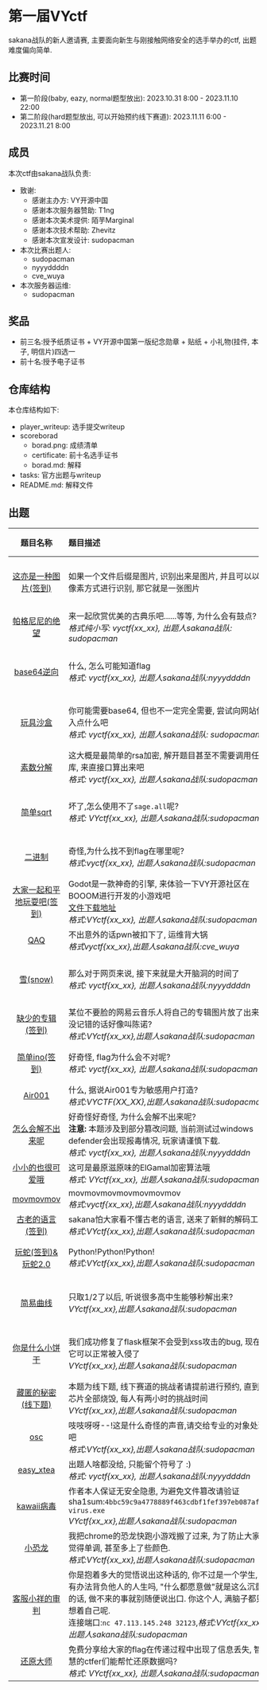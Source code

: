 # 第一届VYctf
sakana战队的新人邀请赛, 主要面向新生与刚接触网络安全的选手举办的ctf, 出题难度偏向简单.

## 比赛时间
* 第一阶段(baby, eazy, normal题型放出): 2023.10.31 8:00 - 2023.11.10 22:00
* 第二阶段(hard题型放出, 可以开始预约线下赛道): 2023.11.11 6:00 - 2023.11.21 8:00

## 成员
本次ctf由sakana战队负责:
- 致谢:
    - 感谢主办方: VY开源中国
    - 感谢本次服务器赞助: T1ng
    - 感谢本次美术提供: 陌芋Marginal
    - 感谢本次技术帮助: Zhevitz
    - 感谢本次宣发设计: sudopacman
- 本次比赛出题人:
    - sudopacman
    - nyyyddddn
    - cve_wuya
- 本次服务器运维:
    - sudopacman

## 奖品
* 前三名:授予纸质证书 + VY开源中国第一版纪念勋章 + 贴纸 + 小礼物(挂件, 本子, 明信片)四选一
* 前十名:授予电子证书

## 仓库结构
本仓库结构如下:
- player_writeup: 选手提交writeup
- scoreborad
    - borad.png: 成绩清单
    - certificate: 前十名选手证书
    - borad.md: 解释
- tasks: 官方出题与writeup
- README.md: 解释文件

## 出题
|                                      题目名称                                      | 题目描述                                                                                                                                                                                                            | 题目类型 | 出题人      | 题目难度 | 问题指向                                                                     |                             flag                              |
| :-------------------------------------------------------------------------------: | :---------------------------------------------------------------------------------------------------------------------------------------------------------------------------------------------------------------- | :-----: | :--------- | :-----: | :-------------------------------------------------------------------------- | :-----------------------------------------------------------: |
|   [这亦是一种图片(签到)](./tasks/this_is_still_a_picture-misc/writeup/README.md)    | 如果一个文件后缀是图片, 识别出来是图片, 并且可以以像素方式进行识别, 那它就是一张图片                                                                                                                                               |  misc   | sudopacman |  baby   | 乐子题, 实际上算不上图片题, 以2进制形式打开文件, 能看到里面用0和1绘制了flag图像   |                         vyctf{Kfc_vw50}                         |
|       [帕格尼尼的绝望](./tasks/paganini_is_despair-misc/writeup/README.md)        | 来一起欣赏优美的古典乐吧......等等, 为什么会有鼓点?<br>*格式纯小写: vyctf{xx_xx},  出题人sakana战队: sudopacman*<br>                                                                                                                  |  misc   | sudopacman |  eazy   | 音频题, 主要涉及了midi的使用, 摩斯密码, 与少部分的ascii解密(只有两个中括号)      |                        vyctf{fxxk_drum}                         |
|                 [base64逆向](./tasks/ez_base64_re/writeup.md)                 | 什么, 怎么可能知道flag<br>*格式: vyctf{xx_xx}, 出题人sakana战队:nyyyddddn*<br>                                                                                                                                                | reverse  | nyyyddddn  |  normal  | 简单的逆向题, 添加了base64编码, 不过对于经常看base64的人来说还是很简单           |                     vyctf{W31c0m3_70_vyc7f}                      |
|               [玩具沙盒](./tasks/ez_baby_box-web/writeup/README.md)                | 你可能需要base64, 但也不一定完全需要, 尝试向网站传入点什么吧<br>*格式: vyctf{xx_xx},  出题人sakana战队: sudopacman*<br>                                                                                                               |   web   | sudopacman |  baby   | 非常有趣的web题, 主要涉及到代码审计, 还有一点小小的脑洞, 相比起来更像是闯关题     |                 vyctf{th1s_is_c0de9ate_baby_b0x}                  |
|                [素数分解](./tasks/ez_rsa-crypto/writeup/README.md)                 | 这大概是最简单的rsa加密, 解开题目甚至不需要调用任何库, 来直接口算出来吧<br>*格式: vyctf{xx_xx}, 出题人sakana战队:sudopacman*<br>                                                                                                        |  crypto  | sudopacman |  normal  | rsa密码基础题型, 足够小的数方便在不使用工具的情况下直接得出密码                |                  vyctf{R5a_1s_M0dern_pA55w0rd}                   |
|         [简单sqrt](./tasks/Nice_to_meet_sage-crypto/writeup/README.md)          | 坏了,怎么使用不了`sage.all`呢?<br>*格式: VYctf{xx_xx}, 出题人sakana战队:sudopacman*<br>                                                                                                                                         |  crypto  | sudopacman |  normal  | 主要考察对sage的使用, 在编写中sage与python存在很多语法区别, 其中还有小部分爆破    |               VYctf{We_need_4_M0re_effect1ve_Meth0d}               |
|                 [二进制](./tasks/binary-re/writeup/README.md)                 | 奇怪,为什么找不到flag在哪里呢?<br>*格式:vyctf{xx_xx}, 出题人sakana战队:sudopacman*<br>                                                                                                                                          | reverse  | sudopacman |  normal  | ctf逆向入门题, 考察逆向工具的基本使用与gcc和汇编语言的审计能力                   |             vyctf{Shl_1s_M0ve_the_b1n4ry_t0_the_left}              |
| [大家一起和平地玩耍吧(签到)](./tasks/godot_is_the_best_engine-re/writeup/README.md) | Godot是一款神奇的引擎, 来体验一下VY开源社区在BOOOM进行开发的小游戏吧<br>[文件下载地址](https://gitee.com/cryingn/dar/releases/tag/flag)<br>*格式:VYctf{xx_xx}, 出题人sakana战队:sudopacman*<br>                                                 | reverse  | sudopacman |  eazy   | 单纯地玩游戏, 或者进行简单地逆向, 找找关键词识别节点                         |                     VYctf{We1c0me_t0_VycTf}                      |
|                       [QAQ](./tasks/pwn_QAQ/wp_1.txt)                       | 不出意外的话pwn被扣下了, 运维背大锅<br>*格式vyctf{xx_xx},出题人sakana战队:cve_wuya*<br>                                                                                                                                          |   pwn   | cve_wuya   |  normal  |                                                                             |                     vyctf{Qaq_me4n5_s4dne5s}                     |
|               [雪(snow)](./tasks/snow-misc/writeup/writeup.md)                | 那么对于网页来说, 接下来就是大开脑洞的时间了<br>*格式: vyctf{xx_xx}, 出题人sakana战队:nyyyddddn*<br>                                                                                                                               |  misc   | sudopacman |  normal  | 大概算检测对信息的检索能力吧, 最好还是往脑洞题出? 也不知道新生的信息检索能力怎么样 |                     vyctf{5n0w_15_834u71fu1}                     |
|        [缺少的专辑(签到)](./tasks/Missing_Albums-misc/writeup/readme.md)         | 某位不要脸的网易云音乐人将自己的专辑图片放了出来, 没记错的话好像叫陈诺?<br>*格式:VYctf{xx_xx},出题人sakana战队:sudopacman*<br>                                                                                                          |  misc   | sudopacman |  baby   | 简单的修改图片宽高                                                            |                  VYctf{Fl4g_h1dden_Bel0w_1m4ge}                   |
|             [简单ino(签到)](./tasks/ez_ino-iot/writeup/readmd.md)              | 好奇怪, flag为什么会不对呢?<br>*格式: vyctf{xx_xx}, 出题人sakana战队:sudopacman*<br>                                                                                                                                           |   iot   | sudopacman |  normal  | 简单的iot入门题, 考察对代码的基本审计与基础的lcd原理                            |                      vyctf{he1l0_Ardu1n0}                       |
|             [Air001](./tasks/beautiful_001-iot/writeup/README.md)              | 什么, 据说Air001专为敏感用户打造?<br>*格式:VYCTF{XX_XX},出题人sakana战队:sudopacman*<br>                                                                                                                                        |   iot   | sudopacman |  eazy   | 涉及到对PCB板工具的基本使用                                             |                      VYCTF{N1CE_T0_A1R001}                      |
|                [怎么会解不出来呢](./tasks/怎么会解不出来呢/wp.md)                | 好奇怪好奇怪, 为什么会解不出来呢?<br>**注意:** 本题涉及到部分篡改问题, 当前测试过windows defender会出现报毒情况, 玩家请谨慎下载.<br>*格式: vyctf{xx_xx}, 出题人sakana战队:nyyyddddn*<br>                                                          | reverse  | nyyyddddn  |  hard   | 程序运行的时候在main 函数前Destination就已经被init了                           |      vyctf{Oh__y0u_v3_l34rn3d_wh4t_4n_1n1t14l1z3r_funct10n_15}       |
|             [小小的也很可爱哦](./tasks/ez_elgamal-crypto/README.md)             | 这可是最原滋原味的ElGamal加密算法哦<br>*格式: VYctf{xx_xx}, 出题人sakana战队:sudopacman*<br>                                                                                                                                     |  crypto  | sudopacman |  normal  | 简单的非对称加密算法, 需要爆破私钥                                             |        VYctf{ElG4m4l_15_4n_45ymmetr1c_encrypt10n_4lg0r1thm}         |
|                  [movmovmov](./tasks/movmovmov/writeup.md)                   | movmovmovmovmovmovmov<br>*格式:vyctf{xx_xx},出题人sakana战队:nyyyddddn*<br>                                                                                                                                                  | reverse  | nyyyddddn  |  hard   | movmovmovmovmovmov                                                          |                  vyctf{M0V_MOV_M0V_MOV_M0V_MOV}                   |
|             [古老的语言(签到)](./tasks/brainfuck-crypto/writeup.md)             | sakana怕大家看不懂古老的语言, 送来了新鲜的解码工具<br>*格式:VYctf{xx_xx},出题人sakana战队:sudopacman*<br>                                                                                                                           |  crypto  | sudopacman |  eazy   | 可以审计代码,也可以直接用vlang编译好后直接解码                                  |                     VYctf{welc0me_t0_crypt0}                     |
|        [玩蛇(签到)&玩蛇2.0](./tasks/Dont_open_f12-web/writeup/readme.md)         | Python!Python!Python!<br>*格式:VYctf{xx_xx},出题人sakana战队:sudopacman*<br>                                                                                                                                                 |   web   | sudopacman |  eazy   | 考验绕过javascript的禁用F12策略, 或者称为一个真正的游戏大神?                    | VYctf{Pyth0n_15_thE_be5t_L4ngu4ge}<br>VYctf{Y0u_4re_the_m45ter_0f_JS} |
|             [简易曲线](./tasks/ez_curve-crypto/writeup/readme.md)              | 只取1/2了以后, 听说很多高中生能够秒解出来?<br>*VYctf{xx_xx},出题人sakana战队:sudopacman*<br>                                                                                                                                     |  crypto  | sudopacman |  hard   | 简单的几何问题, 可以通过对字符穷举爆破出来, 只不过好像不容易找参考, 难度给大一点   |   VYctf{Ge0metry_que5t1on5_4re_u5u4lly_c0mpleted_thr0ugh_ge0gebr4}    |
|          [你是什么小饼干](./tasks/we_need_admin-web/writeup/README.md)           | 我们成功修复了flask框架不会受到xss攻击的bug, 现在它可以正常被入侵了<br>*VYctf{xx_xx},出题人sakana战队:sudopacman*<br>                                                                                                                 |   web   | sudopacman |  hard   | 简单的xss攻击, 本题有较为完整的html审计, 获取cookie, 伪造cookie的渗透过程       |               VYctf{X5s_1s_0ur_f1r5t_M4ch1ne_1n_Web}               |
|        [藏匿的秘密(线下题)](./tasks/flag_is_hiding-iot/writeup/README.md)         | 本题为线下题, 线下赛道的挑战者请提前进行预约, 直到芯片全部烧毁, 每人有两小时的挑战时间<br>*VYctf{xx_xx},出题人sakana战队:sudopacman*<br>                                                                                                  |   iot   | sudopacman |  hard   | 嵌入式基础, 需要了解开发版基本原理, 能够实现烧录与测试等基本功能                |            VYctf{We_5h4ll_F1ght_0n_the_5e4s_4nd_0ce4n5}            |
|                  [osc](./tasks/osc-misc/writeup/README.md)                   | 吱吱呀呀--!这是什么奇怪的声音,请交给专业的对象处理吧<br>*格式:VYctf{xx_xx},出题人sakana战队:sudopacman*<br>                                                                                                                          |  misc   | sudopacman |  hard   | 基本音频原理                                                                 |                        VYctf{Ch1naN4ko}                         |
|                  [easy_xtea](./tasks/easy_xtea_re/flag.txt)                  | 出题人啥都没给, 只能留个符号了 :)<br>*格式: vyctf{xx_xx}, 出题人sakana战队:nyyyddddn*<br>                                                                                                                                        | reverse  | syyyddddn  |  hard   | 逆向X密码                                                                    |                     vyctf{tea_is_delicious}                      |
|                 [kawaii病毒](./tasks/virus/writeup/README.md)                 | 作者本人保证无安全隐患, 为避免文件篡改请验证sha1sum:`4bbc59c9a4778889f463cdbf1fef397eb087afb9 virus.exe`<br>*VYctf{xx_xx},出题人sakana战队:sudopacman*<br>                                                                                          |  virus  | sudopacman |  normal  | 基本审计能力, 或者暴力逆向?                                             |                     VYctf{SgLcLqQYZTvSlWtb}                      |
|                    [小恐龙](./tasks/color-web/README.md)                     | 我把chrome的恐龙快跑小游戏搬了过来, 为了防止大家觉得单调, 甚至多上了些颜色.<br>*格式:VYctf{xx_xx},出题人sakana战队:sudopacman*<br>                                                                                                       |   web   | sudopacman |  normal  | 十六进制隐写的玩具题                                                          |                   VYctf{fxxk_met4redctf_2023}                    |
|                [客服小祥的审判](./tasks/mygo-crypto/readme.md)                 | 你是抱着多大的觉悟说出这种话的, 你不过是一个学生, 有办法背负他人的人生吗, "什么都愿意做"就是这么沉重的话, 做不来的事就别随便说出口. 你这个人, 满脑子都只想着自己呢.<br>连接端口:`nc 47.113.145.248 32123`,*格式:VYctf{xx_xx}, 出题人sakana战队:sudopacman*<br> |  crypto  | sudopacman |  hard   | 整活题目, 证明我们VYCTF是能实现nc题目的, 原题来自灰猫审判                     |             VYctf{k4n_b4ng_Dre4m_1t5_Myg0!!!!!_k4n_de}             |
|                        [还原大师](./tasks/readme.md)                        | 免费分享给大家的flag在传递过程中出现了信息丢失, 智慧的ctfer们能帮忙还原数据吗?<br>*格式: VYctf{xx_xx}, 出题人sakana战队:sudopacman*<br>                                                                                                  |  crypto  | sudopacman |  eazy   | 参考hackergame中的`惜字如金`, 想模拟出纠错码原理进行人工纠错                  |                  VYctf{y0u_f1xed_the_d1ct1on4ry}                  |


